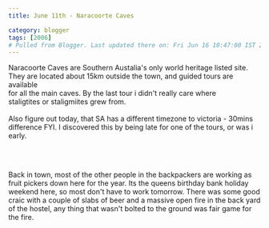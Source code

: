 ```yaml
---
title: June 11th - Naracoorte Caves

category: blogger
tags: [2006]
# Pulled from Blogger. Last updated there on: Fri Jun 16 10:47:00 IST 2006
---
```

Naracoorte Caves are Southern Austalia's only world heritage listed site.<br />They are located about 15km outside the town, and guided tours are available<br />for all the main caves. By the last tour i didn't really care where<br />staligtites or staligmiites grew from.<br /><br />Also figure out today, that SA has a different timezone to victoria - 30mins<br />difference FYI. I discovered this by being late for one of the tours, or was i <br />early.<br /><br /><a onblur="try {parent.deselectBloggerImageGracefully();} catch(e) {}" href="http://photos1.blogger.com/blogger/916/2956/1600/IMG_0790.jpg"><img style="display:block; margin:0px auto 10px; text-align:center;cursor:pointer; cursor:hand;" src="http://photos1.blogger.com/blogger/916/2956/320/IMG_0790.jpg" border="0" alt="" /></a><br /><br />Back in town, most of the other people in the backpackers are working as fruit pickers down here for the year. Its the queens birthday bank holiday weekend here, so most don't have to work tomorrow. There was some good craic with a couple of slabs of beer and a massive open fire in the back yard of the hostel, any thing that wasn't bolted to the ground was fair game for the fire.
